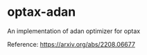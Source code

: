 # optax-adan
An implementation of adan optimizer for optax

Reference: https://arxiv.org/abs/2208.06677
